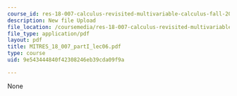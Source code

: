 ```yaml
---
course_id: res-18-007-calculus-revisited-multivariable-calculus-fall-2011
description: New file Upload
file_location: /coursemedia/res-18-007-calculus-revisited-multivariable-calculus-fall-2011/9e543444840f42308246eb39cda09f9a_MITRES_18_007_partI_lec06.pdf
file_type: application/pdf
layout: pdf
title: MITRES_18_007_partI_lec06.pdf
type: course
uid: 9e543444840f42308246eb39cda09f9a

---
```

None